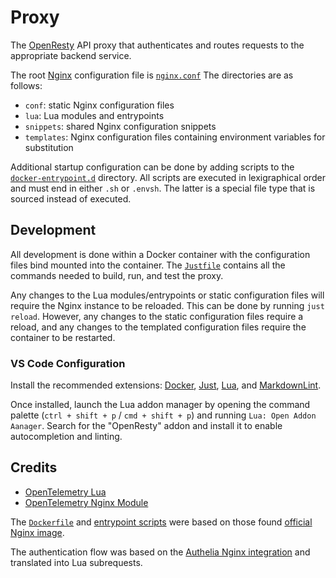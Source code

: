 # Proxy

The [OpenResty][openresty] API proxy that authenticates and routes requests to the appropriate
backend service.

The root [Nginx][nginx] configuration file is [`nginx.conf`](./nginx.conf) The directories are as
follows:

- `conf`: static Nginx configuration files
- `lua`: Lua modules and entrypoints
- `snippets`: shared Nginx configuration snippets
- `templates`: Nginx configuration files containing environment variables for substitution

Additional startup configuration can be done by adding scripts to the
[`docker-entrypoint.d`](./docker-entrypoint.d) directory. All scripts are executed in lexigraphical
order and must end in either `.sh` or `.envsh`. The latter is a special file type that is sourced
instead of executed.

## Development

All development is done within a Docker container with the configuration files bind mounted into the
container. The [`Justfile`](./Justfile) contains all the commands needed to build, run, and test the
proxy.

Any changes to the Lua modules/entrypoints or static configuration files will require the Nginx
instance to be reloaded. This can be done by running `just reload`. However, any changes to the
static configuration files require a reload, and any changes to the templated configuration files
require the container to be restarted.

### VS Code Configuration

Install the recommended extensions: [Docker][vscode-docker], [Just][vscode-just], [Lua][vscode-lua],
and [MarkdownLint][vscode-markdownlint].

Once installed, launch the Lua addon manager by opening the command palette (`ctrl + shift + p` /
`cmd + shift + p`) and running `Lua: Open Addon Aanager`. Search for the "OpenResty" addon and
install it to enable autocompletion and linting.

## Credits

- [OpenTelemetry Lua][opentelemetry-lua]
- [OpenTelemetry Nginx Module][opentelemetry-nginx]

The [`Dockerfile`](./Dockerfile) and [entrypoint scripts](./docker-entrypoint.d) were based on those
found [official Nginx image][nginx-docker].

The authentication flow was based on the [Authelia Nginx integration][authelia-nginx] and translated
into Lua subrequests.

[authelia-nginx]: https://www.authelia.com/integration/proxies/nginx/
[nginx]: https://nginx.org/
[nginx-docker]: https://github.com/nginxinc/docker-nginx
[openresty]: https://openresty.org/en/
[opentelemetry-lua]: https://github.com/yangxikun/opentelemetry-lua
[opentelemetry-nginx]: https://github.com/open-telemetry/opentelemetry-cpp-contrib/tree/main/instrumentation/nginx
[vscode-docker]: https://marketplace.visualstudio.com/items?itemName=ms-azuretools.vscode-docker
[vscode-just]: https://marketplace.visualstudio.com/items?itemName=skellock.just
[vscode-lua]: https://marketplace.visualstudio.com/items?itemName=sumneko.lua
[vscode-markdownlint]: https://marketplace.visualstudio.com/items?itemName=DavidAnson.vscode-markdownlint
